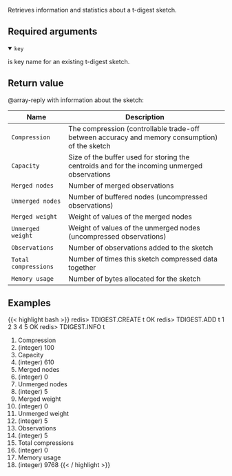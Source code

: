 Retrieves information and statistics about a t-digest sketch.

## Required arguments

<details open><summary><code>key</code></summary> 

is key name for an existing t-digest sketch.
</details>

## Return value

@array-reply with information about the sketch:

| Name                 | Description
| -------------------- | -
| `Compression`        | The compression (controllable trade-off between accuracy and memory consumption) of the sketch 
| `Capacity`           | Size of the buffer used for storing the centroids and for the incoming unmerged observations
| `Merged nodes`       | Number of merged observations
| `Unmerged nodes`     | Number of buffered nodes (uncompressed observations)
| `Merged weight`      | Weight of values of the merged nodes
| `Unmerged weight`    | Weight of values of the unmerged nodes (uncompressed observations)
| `Observations`       | Number of observations added to the sketch
| `Total compressions` | Number of times this sketch compressed data together
| `Memory usage`       | Number of bytes allocated for the sketch

## Examples

{{< highlight bash >}}
redis> TDIGEST.CREATE t
OK
redis> TDIGEST.ADD t 1 2 3 4 5
OK
redis> TDIGEST.INFO t
 1) Compression
 2) (integer) 100
 3) Capacity
 4) (integer) 610
 5) Merged nodes
 6) (integer) 0
 7) Unmerged nodes
 8) (integer) 5
 9) Merged weight
10) (integer) 0
11) Unmerged weight
12) (integer) 5
13) Observations
14) (integer) 5
15) Total compressions
16) (integer) 0
17) Memory usage
18) (integer) 9768
{{< / highlight >}}
